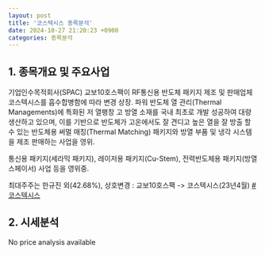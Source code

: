 ```yaml
---
layout: post
title: '코스텍시스 종목분석'
date: 2024-10-27 21:20:23 +0900
categories: 종목분석
---
```


## 1. 종목개요 및 주요사업

기업인수목적회사(SPAC) 교보10호스팩이 RF통신용 반도체 패키지 제조 및 판매업체 코스텍시스를 흡수합병함에 따라 변경 상장. 파워 반도체 열 관리(Thermal Managements)에 특화된 저 열팽창 고 방열 소재를 국내 최초로 개발 성공하여 대량 생산하고 있으며, 이를 기반으로 반도체가 고온에서도 잘 견디고 높은 열을 잘 방출 할 수 있는  반도체용 써멀 매칭(Thermal Matching) 패키지와 방열 부품 및 냉각 시스템을 제조 판매하는 사업을 영위.

통신용 패키지(세라믹 패키지), 레이저용 패키지(Cu-Stem), 전력반도체용 패키지(방열 스페이서) 사업 등을 영위중.

최대주주는 한규진 외(42.68%), 상호변경 : 교보10호스팩 -> 코스텍시스(23년4월)
[#코스텍시스](#)

## 2. 시세분석

No price analysis available
